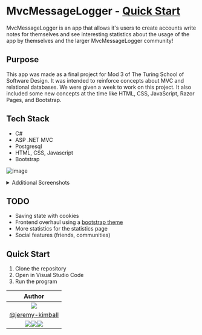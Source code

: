 # MvcMessageLogger - [Quick Start](#quick-start)
MvcMessageLogger is an app that allows it's users to create accounts write notes for themselves and see interesting statistics about the usage of the app by themselves and the larger MvcMessageLogger community!
## Purpose
This app was made as a final project for Mod 3 of The Turing School of Software Design. It was intended to reinforce concepts about MVC and relational databases. We were given a week to work on this project. It also included some new concepts at the time like HTML, CSS, JavaScript, Razor Pages, and Bootstrap.
## Tech Stack
* C#
* ASP .NET MVC
* Postgresql
* HTML, CSS, Javascript
* Bootstrap

![image](https://github.com/jeremy-kimball/MvcMessageLogger/assets/130601077/12d70b0f-21ec-4c2f-ae24-2309a701b8c3)
<details>
  <summary>Additional Screenshots</summary>
  <img src="https://github.com/jeremy-kimball/MvcMessageLogger/assets/130601077/ed3a8667-d462-4ce7-84e7-db0b1dcdb14c" name="media-show">
  <img src="https://github.com/jeremy-kimball/MvcMessageLogger/assets/130601077/7556ad18-90ed-4150-b81f-e8697504fbee" name="statistics">
  <img src="https://github.com/jeremy-kimball/MvcMessageLogger/assets/130601077/d085308b-3760-47a4-a7b3-037b050535ac" name="privacy-policy">
  <img src="https://github.com/jeremy-kimball/MvcMessageLogger/assets/130601077/0e005a64-609f-4fcd-86c9-1bd8c3fd6413" name="welcome">
</details>

## TODO

* Saving state with cookies
* Frontend overhaul using a [bootstrap theme](https://themes.getbootstrap.com/product/social-network-community-and-event-theme/)
* More statistics for the statistics page
* Social features (friends, communities)

## Quick Start
1. Clone the repository
2. Open in Visual Studio Code
3. Run the program


| Author |
|:--------: |
|<img src="https://github.com/jeremy-kimball.png?size=10">|
| [@jeremy-kimball](https://github.com/jeremy-kimball/) |
| <img src="https://img.shields.io/badge/LinkedIn-0077B5?style=for-the-badge&logo=linkedin&logoColor=white"></img><img src="https://img.shields.io/badge/Instagram-E4405F?style=for-the-badge&logo=instagram&logoColor=white"></img><img src="https://img.shields.io/badge/-LeetCode-FFA116?style=for-the-badge&logo=LeetCode&logoColor=black"></img>|


